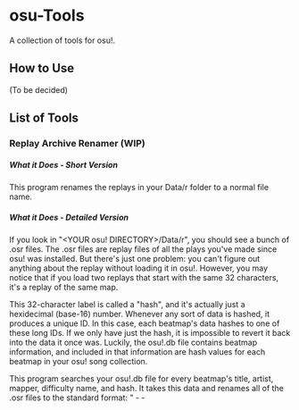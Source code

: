 # osu-Tools
A collection of tools for osu!.

## How to Use

(To be decided)

## List of Tools

### Replay Archive Renamer (WIP)

##### What it Does - Short Version

This program renames the replays in your Data/r folder to a normal file name.

##### What it Does - Detailed Version

If you look in "<YOUR osu! DIRECTORY>/Data/r", you should see a bunch of .osr files. The .osr files are replay files of all the plays you've made since osu! was installed. But there's just one problem: you can't figure out anything about the replay without loading it in osu!. However, you may notice that if you load two replays that start with the same 32 characters, it's a replay of the same map.

This 32-character label is called a "hash", and it's actually just a hexidecimal (base-16) number. Whenever any sort of data is hashed, it produces a unique ID. In this case, each beatmap's data hashes to one of these long IDs. If we only have just the hash, it is impossible to revert it back into the data it once was. Luckily, the osu!.db file contains beatmap information, and included in that information are hash values for each beatmap in your osu! song collection.

This program searches your osu!.db file for every beatmap's title, artist, mapper, difficulty name, and hash. It takes this data and renames all of the .osr files to the standard format: "<Player Name> - <Artist> - <Title> [Difficulty] (Date) <Game Type>.osu". All you have to do is tell it where your osu!.db file is, and what folder your replays are in.
